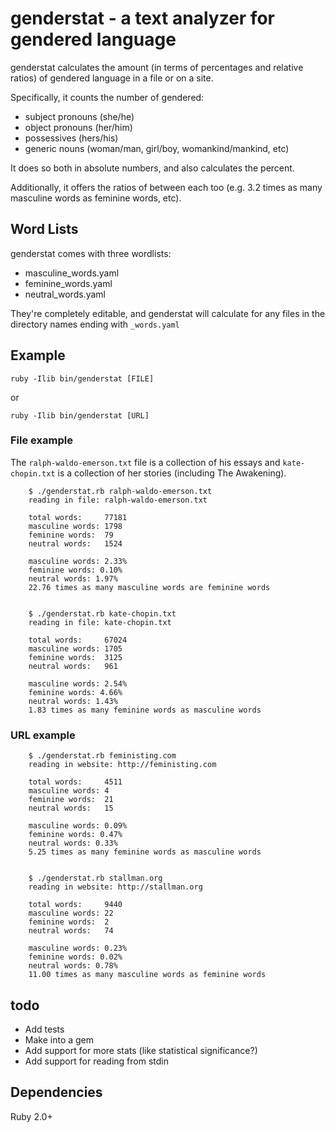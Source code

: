 genderstat - a text analyzer for gendered language
===
genderstat calculates the amount (in terms of percentages and relative ratios) of gendered language in a file or on a site.

Specifically, it counts the number of gendered:
- subject pronouns (she/he)
- object pronouns (her/him)
- possessives (hers/his)
- generic nouns (woman/man, girl/boy, womankind/mankind, etc)

It does so both in absolute numbers, and also calculates the percent.

Additionally, it offers the ratios of between each too (e.g. 3.2 times as many
masculine words as feminine words, etc).

Word Lists
---
genderstat comes with three wordlists:
- masculine_words.yaml
- feminine_words.yaml
- neutral_words.yaml

They're completely editable, and genderstat will calculate for any files in the
directory names ending with ```_words.yaml```


Example
-------
`ruby -Ilib bin/genderstat [FILE]`

or

`ruby -Ilib bin/genderstat [URL]`


### File example ###

The `ralph-waldo-emerson.txt` file is a collection of his essays and `kate-chopin.txt` is a collection of her stories (including The Awakening).
```
    $ ./genderstat.rb ralph-waldo-emerson.txt
    reading in file: ralph-waldo-emerson.txt

    total words:     77181
    masculine words: 1798
    feminine words:  79
    neutral words:   1524

    masculine words: 2.33%
    feminine words: 0.10%
    neutral words: 1.97%
    22.76 times as many masculine words are feminine words


    $ ./genderstat.rb kate-chopin.txt
    reading in file: kate-chopin.txt

    total words:     67024
    masculine words: 1705
    feminine words:  3125
    neutral words:   961

    masculine words: 2.54%
    feminine words: 4.66%
    neutral words: 1.43%
    1.83 times as many feminine words as masculine words
```


### URL example ###
```
    $ ./genderstat.rb feministing.com
    reading in website: http://feministing.com

    total words:     4511
    masculine words: 4
    feminine words:  21
    neutral words:   15

    masculine words: 0.09%
    feminine words: 0.47%
    neutral words: 0.33%
    5.25 times as many feminine words as masculine words


    $ ./genderstat.rb stallman.org
    reading in website: http://stallman.org

    total words:     9440
    masculine words: 22
    feminine words:  2
    neutral words:   74

    masculine words: 0.23%
    feminine words: 0.02%
    neutral words: 0.78%
    11.00 times as many masculine words as feminine words
```

todo
---
- Add tests
- Make into a gem
- Add support for more stats (like statistical significance?)
- Add support for reading from stdin

Dependencies
------------
Ruby 2.0+

